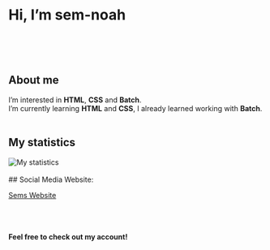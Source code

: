 # Hi, I’m sem-noah
<br><br><br>
## About me
I’m interested in **HTML**, **CSS** and **Batch**. 
<br>
I’m currently learning **HTML** and **CSS**, I already learned working with **Batch**.
<br><br>
## My statistics
<img src="https://github-readme-stats.vercel.app/api?username=sem-noah&show_icons=true&count_private=true" alt="My statistics">
<br><br>
## Social Media
Website: 
<br>

[Sems Website](https://sem.boven.name)

<br><br><br>
**Feel free to check out my account!**
